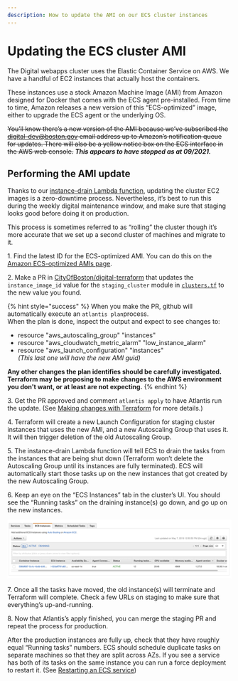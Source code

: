 ```yaml
---
description: How to update the AMI on our ECS cluster instances
---
```


# Updating the ECS cluster AMI

The Digital webapps cluster uses the Elastic Container Service on AWS. We have a handful of EC2 instances that actually host the containers.

These instances use a stock Amazon Machine Image (AMI) from Amazon designed for Docker that comes with the ECS agent pre-installed. From time to time, Amazon releases a new version of this “ECS-optimized” image, either to upgrade the ECS agent or the underlying OS.

~~You’ll know there’s a new version of the AMI because we’ve subscribed the digital-dev@boston.gov email address up to Amazon’s notification queue for updates. There will also be a yellow notice box on the ECS interface in the AWS web console.~~ _**This appears to have stopped as at 09/2021.**_

## Performing the AMI update

Thanks to our [instance-drain Lambda function](https://github.com/CityOfBoston/digital-lambda/tree/production/instance-drain), updating the cluster EC2 images is a zero-downtime process. Nevertheless, it’s best to run this during the weekly digital maintenance window, and make sure that staging looks good before doing it on production.

This process is sometimes referred to as “rolling” the cluster though it’s more accurate that we set up a second cluster of machines and migrate to it.

1\. Find the latest ID for the ECS-optimized AMI. You can do this on the [Amazon ECS-optimized AMIs page](https://us-east-1.console.aws.amazon.com/systems-manager/parameters/aws/service/ecs/optimized-ami/amazon-linux-2/recommended/image\_id/description?region=us-east-1).&#x20;

2\. Make a PR in [CityOfBoston/digital-terraform](https://github.com/CityOfBoston/digital-terraform/) that updates the `instance_image_id` value for the `staging_cluster` module in [`clusters.tf`](https://github.com/CityOfBoston/digital-terraform/blob/production/apps/clusters.tf) to the new value you found.

{% hint style="success" %}
When you make the PR, github will automatically execute an `atlantis plan`process. \
When the plan is done, inspect the output and expect to see changes to:

* resource "aws\_autoscaling\_group" "instances"
* resource "aws\_cloudwatch\_metric\_alarm" "low\_instance\_alarm"
* resource "aws\_launch\_configuration" "instances"\
  _(This last one will have the new AMI guid)_

**Any other changes the plan identifies should be carefully investigated.** \
**Terraform may be proposing to make changes to the AWS environment you don't want, or at least are not expecting.**&#x20;
{% endhint %}

3\. Get the PR approved and comment `atlantis apply` to have Atlantis run the update. (See [Making changes with Terraform](making-changes-with-terraform.md) for more details.)

4\. Terraform will create a new Launch Configuration for staging cluster instances that uses the new AMI, and a new Autoscaling Group that uses it. It will then trigger deletion of the old Autoscaling Group.

5\. The instance-drain Lambda function will tell ECS to drain the tasks from the instances that are being shut down (Terraform won’t delete the Autoscaling Group until its instances are fully terminated). ECS will automatically start those tasks up on the new instances that got created by the new Autoscaling Group.

6\. Keep an eye on the “ECS Instances” tab in the cluster’s UI. You should see the “Running tasks” on the draining instance(s) go down, and go up on the new instances.

![ECS Instances tab in the AWS web console](../../.gitbook/assets/screen-shot-2019-05-07-at-12.51.02-pm.png)

7\. Once all the tasks have moved, the old instance(s) will terminate and Terraform will complete. Check a few URLs on staging to make sure that everything’s up-and-running.

8\. Now that Atlantis’s apply finished, you can merge the staging PR and repeat the process for production.

After the production instances are fully up, check that they have roughly equal “Running tasks” numbers. ECS should schedule duplicate tasks on separate machines so that they are split across AZs. If you see a service has both of its tasks on the same instance you can run a force deployment to restart it. (See [Restarting an ECS service](service-configuration/restarting-an-ecs-service.md))
